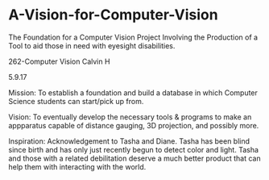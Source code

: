 # A-Vision-for-Computer-Vision
The Foundation for a Computer Vision Project Involving the Production of a Tool to aid those in need with eyesight disabilities.

262-Computer Vision
Calvin H

5.9.17

Mission: To establish a foundation and build a database in which Computer Science students can start/pick up from. 

Vision: To eventually develop the necessary tools & programs to make an appparatus capable of distance gauging, 3D projection, and possibly more. 

Inspiration: Acknowledgement to Tasha and Diane. Tasha has been blind since birth and has only just recently begun to detect color  and light. Tasha and those with a related debilitation deserve a much better product that can help them with interacting with the world. 
